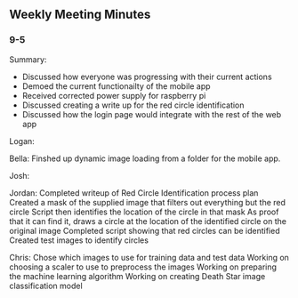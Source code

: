 ## Weekly Meeting Minutes

### 9-5

Summary:
* Discussed how everyone was progressing with their current actions
* Demoed the current functionailty of the mobile app
* Received corrected power supply for raspberry pi
* Discussed creating a write up for the red circle identification
* Discussed how the login page would integrate with the rest of the web app

Logan:

Bella:
Finshed up dynamic image loading from a folder for the mobile app. 


Josh:

Jordan:
Completed writeup of Red Circle Identification process plan
Created a mask of the supplied image that filters out everything but the red circle
Script then identifies the location of the circle in that mask
As proof that it can find it, draws a circle at the location of the identified circle on the original image
Completed script showing that red circles can be identified
Created test images to identify circles


Chris:
Chose which images to use for training data and test data
Working on choosing a scaler to use to preprocess the images
Working on preparing the machine learning algorithm
Working on creating Death Star image classification model
